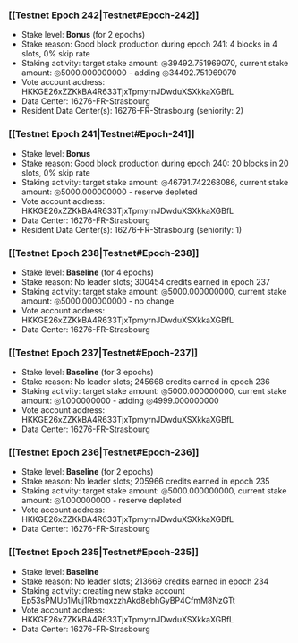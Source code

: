 ### [[Testnet Epoch 242|Testnet#Epoch-242]]
* Stake level: **Bonus** (for 2 epochs)
* Stake reason: Good block production during epoch 241: 4 blocks in 4 slots, 0% skip rate
* Staking activity: target stake amount: ◎39492.751969070, current stake amount: ◎5000.000000000 - adding ◎34492.751969070
* Vote account address: HKKGE26xZZKkBA4R633TjxTpmyrnJDwduXSXkkaXGBfL
* Data Center: 16276-FR-Strasbourg
* Resident Data Center(s): 16276-FR-Strasbourg (seniority: 2)
### [[Testnet Epoch 241|Testnet#Epoch-241]]
* Stake level: **Bonus**
* Stake reason: Good block production during epoch 240: 20 blocks in 20 slots, 0% skip rate
* Staking activity: target stake amount: ◎46791.742268086, current stake amount: ◎5000.000000000 - reserve depleted
* Vote account address: HKKGE26xZZKkBA4R633TjxTpmyrnJDwduXSXkkaXGBfL
* Data Center: 16276-FR-Strasbourg
* Resident Data Center(s): 16276-FR-Strasbourg (seniority: 1)
### [[Testnet Epoch 238|Testnet#Epoch-238]]
* Stake level: **Baseline** (for 4 epochs)
* Stake reason: No leader slots; 300454 credits earned in epoch 237
* Staking activity: target stake amount: ◎5000.000000000, current stake amount: ◎5000.000000000 - no change
* Vote account address: HKKGE26xZZKkBA4R633TjxTpmyrnJDwduXSXkkaXGBfL
* Data Center: 16276-FR-Strasbourg
### [[Testnet Epoch 237|Testnet#Epoch-237]]
* Stake level: **Baseline** (for 3 epochs)
* Stake reason: No leader slots; 245668 credits earned in epoch 236
* Staking activity: target stake amount: ◎5000.000000000, current stake amount: ◎1.000000000 - adding ◎4999.000000000
* Vote account address: HKKGE26xZZKkBA4R633TjxTpmyrnJDwduXSXkkaXGBfL
* Data Center: 16276-FR-Strasbourg
### [[Testnet Epoch 236|Testnet#Epoch-236]]
* Stake level: **Baseline** (for 2 epochs)
* Stake reason: No leader slots; 205966 credits earned in epoch 235
* Staking activity: target stake amount: ◎5000.000000000, current stake amount: ◎1.000000000 - reserve depleted
* Vote account address: HKKGE26xZZKkBA4R633TjxTpmyrnJDwduXSXkkaXGBfL
* Data Center: 16276-FR-Strasbourg
### [[Testnet Epoch 235|Testnet#Epoch-235]]
* Stake level: **Baseline**
* Stake reason: No leader slots; 213669 credits earned in epoch 234
* Staking activity: creating new stake account Ep53sPMUp1Muj1RbmqxzzhAkd8ebhGyBP4CfmM8NzGTt
* Vote account address: HKKGE26xZZKkBA4R633TjxTpmyrnJDwduXSXkkaXGBfL
* Data Center: 16276-FR-Strasbourg